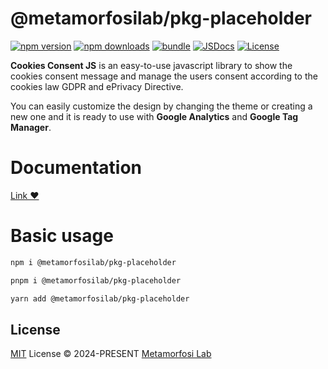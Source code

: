 # @metamorfosilab/pkg-placeholder

[![npm version][npm-version-src]][npm-version-href]
[![npm downloads][npm-downloads-src]][npm-downloads-href]
[![bundle][bundle-src]][bundle-href]
[![JSDocs][jsdocs-src]][jsdocs-href]
[![License][license-src]][license-href]

**Cookies Consent JS** is an easy-to-use javascript library to show the cookies consent message and manage the users consent according to the cookies law GDPR and ePrivacy Directive.

You can easily customize the design by changing the theme or creating a new one and it is ready to use with **Google Analytics** and **Google Tag Manager**.

# Documentation

[Link ❤️](https://metamorfosilab.github.io/pkg-placeholder/)

# Basic usage

```bash
npm i @metamorfosilab/pkg-placeholder
```

```bash
pnpm i @metamorfosilab/pkg-placeholder
```

```bash
yarn add @metamorfosilab/pkg-placeholder
```

## License

[MIT](./LICENSE) License © 2024-PRESENT [Metamorfosi Lab](https://github.com/MetamorfosiLab)

<!-- Badges -->

[npm-version-src]: https://img.shields.io/npm/v/@metamorfosilab/pkg-placeholder?style=flat&colorA=080f12&colorB=1fa669
[npm-version-href]: https://npmjs.com/package/@metamorfosilab/pkg-placeholder
[npm-downloads-src]: https://img.shields.io/npm/dm/@metamorfosilab/pkg-placeholder?style=flat&colorA=080f12&colorB=1fa669
[npm-downloads-href]: https://npmjs.com/package/@metamorfosilab/pkg-placeholder
[bundle-src]: https://img.shields.io/bundlephobia/minzip/@metamorfosilab/pkg-placeholder?style=flat&colorA=080f12&colorB=1fa669&label=minzip
[bundle-href]: https://bundlephobia.com/result?p=@metamorfosilab/pkg-placeholder
[license-src]: https://img.shields.io/github/license/@metamorfosilab/pkg-placeholder.svg?style=flat&colorA=080f12&colorB=1fa669
[license-href]: https://github.com/@metamorfosilab/pkg-placeholder/blob/main/LICENSE
[jsdocs-src]: https://img.shields.io/badge/jsdocs-reference-080f12?style=flat&colorA=080f12&colorB=1fa669
[jsdocs-href]: https://www.jsdocs.io/package/@metamorfosilab/pkg-placeholder
